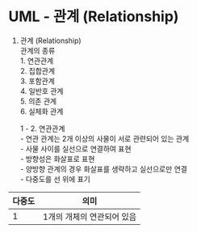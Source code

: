 # UML - 관계 (Relationship)  
1. 관계 (Relationship)  
    관계의 종류  
        1. 연관관계  
        2. 집합관계  
        3. 포함관계  
        4. 일반호 관계  
        5. 의존 관계  
        6. 실체화 관계  
    
    1 - 2. 연관관계  
        - 연관 관계는 2개 이상의 사물이 서로 관련되어 있는 관계  
        - 사물 사이를 실선으로 연결하여 표현  
        - 방향성은 화살표로 표현  
        - 양방향 관계의 경우 화살표를 생략하고 실선으로만 연결  
        - 다중도를 선 위에 표기  

|다중도|의미|  
|---|---|  
|1|1개의 개체의 연관되어 있음|  

